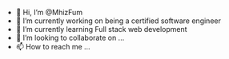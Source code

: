 - 👋 Hi, I’m @MhizFum
- 👀 I’m currently working on being a certified software engineer 
- 🌱 I’m currently learning Full stack web development 
- 💞️ I’m looking to collaborate on ...
- 📫 How to reach me ...

<!---
MhizFum/MhizFum is a ✨ special ✨ repository because its `README.md` (this file) appears on your GitHub profile.
You can click the Preview link to take a look at your changes.
--->
